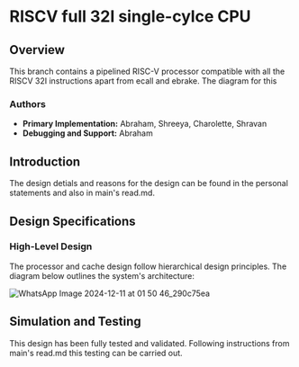 # RISCV full 32I single-cylce CPU 

## Overview
This branch contains a pipelined RISC-V processor compatible with all the RISCV 32I instructions apart from ecall and ebrake. The diagram for this 

### Authors
- **Primary Implementation:** Abraham, Shreeya, Charolette, Shravan
- **Debugging and Support:** Abraham

## Introduction
The design detials and reasons for the design can be found in the personal statements and also in main's read.md.

## Design Specifications
### High-Level Design
The processor and cache design follow hierarchical design principles. The diagram below outlines the system's architecture:

![WhatsApp Image 2024-12-11 at 01 50 46_290c75ea](https://github.com/user-attachments/assets/9c0aeaf6-5a59-4e00-bb27-3db7623e392c)

## Simulation and Testing
This design has been fully tested and validated. Following instructions from main's read.md this testing can be carried out.

